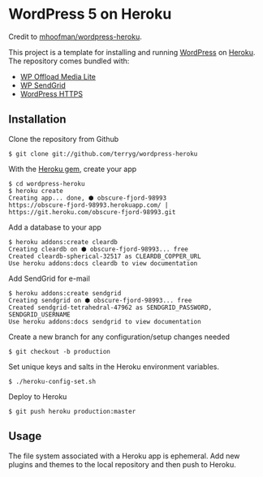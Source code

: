 # WordPress 5 on Heroku

Credit to [mhoofman/wordpress-heroku](https://github.com/mhoofman/wordpress-heroku).

This project is a template for installing and running [WordPress](http://wordpress.org/) on [Heroku](http://www.heroku.com/). The repository comes bundled with:
* [WP Offload Media Lite](https://wordpress.org/plugins/amazon-s3-and-cloudfront/)
* [WP SendGrid](https://wordpress.org/plugins/wp-sendgrid/)
* [WordPress HTTPS](https://wordpress.org/plugins/wordpress-https/)

## Installation

Clone the repository from Github

    $ git clone git://github.com/terryg/wordpress-heroku

With the [Heroku gem](http://devcenter.heroku.com/articles/heroku-command), create your app

    $ cd wordpress-heroku
    $ heroku create
    Creating app... done, ⬢ obscure-fjord-98993
    https://obscure-fjord-98993.herokuapp.com/ | https://git.heroku.com/obscure-fjord-98993.git

Add a database to your app

    $ heroku addons:create cleardb
    Creating cleardb on ⬢ obscure-fjord-98993... free
    Created cleardb-spherical-32517 as CLEARDB_COPPER_URL
    Use heroku addons:docs cleardb to view documentation

Add SendGrid for e-mail

    $ heroku addons:create sendgrid
    Creating sendgrid on ⬢ obscure-fjord-98993... free
    Created sendgrid-tetrahedral-47962 as SENDGRID_PASSWORD, SENDGRID_USERNAME
    Use heroku addons:docs sendgrid to view documentation

Create a new branch for any configuration/setup changes needed

    $ git checkout -b production
    
Set unique keys and salts in the Heroku environment variables.

    $ ./heroku-config-set.sh

Deploy to Heroku

    $ git push heroku production:master

## Usage

The file system associated with a Heroku app is ephemeral.  Add new
plugins and themes to the local repository and then push to Heroku.

